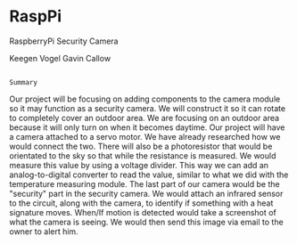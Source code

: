 # RaspPi
RaspberryPi Security Camera

Keegen Vogel
Gavin Callow

                                                                        Summary
Our project will be focusing on adding components to the camera module so it may function as a security camera. We will construct it so it can rotate to completely cover an outdoor area. We are focusing on an outdoor area because it will only turn on when it becomes daytime. Our project will have a camera attached to a servo motor. We have already researched how we would connect the two. There will also be a photoresistor that would be orientated to the sky so that while the resistance is measured. We would measure this value by using a voltage divider. This way we can add an analog-to-digital converter to read the value, similar to what we did with the temperature measuring module. The last part of our camera would be the "security" part in the security camera. We would attach an infrared sensor to the circuit, along with the camera, to identify if something with a heat signature moves. When/If motion is detected would take a screenshot of what the camera is seeing. We would then send this image via email to the owner to alert him.
